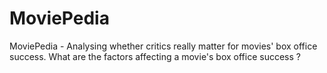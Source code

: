 # MoviePedia
MoviePedia - Analysing whether critics really matter for movies' box office success. What are the factors affecting a movie's box office success ?  
